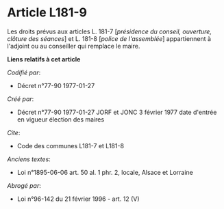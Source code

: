 # Article L181-9

Les droits prévus aux articles L. 181-7 [*présidence du conseil, ouverture, clôture des séances*] et L. 181-8 [*police de
l'assemblée*] appartiennent à l'adjoint ou au conseiller qui remplace le maire.

**Liens relatifs à cet article**

_Codifié par_:

  - Décret n°77-90 1977-01-27

_Créé par_:

  - Décret n°77-90 1977-01-27 JORF et JONC 3 février 1977 date d'entrée en vigueur élection des maires

_Cite_:

  - Code des communes L181-7 et L181-8

_Anciens textes_:

  - Loi n°1895-06-06 art. 50 al. 1 phr. 2, locale, Alsace et Lorraine

_Abrogé par_:

  - Loi n°96-142 du 21 février 1996 - art. 12 (V)
